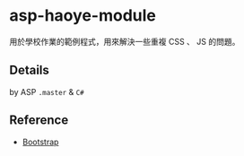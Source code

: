 # asp-haoye-module

用於學校作業的範例程式，用來解決一些重複 CSS 、 JS 的問題。

## Details

by ASP `.master` & `C#`

## Reference

- [Bootstrap](http://getbootstrap.com/)

